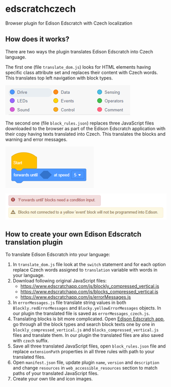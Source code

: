 # edscratchczech
Browser plugin for Edison Edscratch with Czech localization

## How does it works?
There are two ways the plugin translates Edison Edscratch into Czech language.

The first one (file `translate_dom.js`) looks for HTML elements having specific class attribute set and replaces their content with Czech words. This translates top left navigation with block types.

![Blocks navigation](./readme_images/readme_menu.png)

The second one (file `block_rules.json`) replaces three JavaScript files downloaded to the browser as part of the Edison Edscratch application with their copy having texts translated into Czech. This translates the blocks and warning and error messages.

![Blocks](./readme_images/readme_blocks.png)

![Errors and warnings](./readme_images/readme_errors.png)

## How to create your own Edison Edscratch translation plugin
To translate Edison Edscratch into your language:
1. In `translate_dom.js` file look at the `switch` statement and for each option replace Czech words assigned to `translation` variable with words in your language.
2. Download following original JavaScript files:
   - https://www.edscratchapp.com/js/blockly_compressed_vertical.js
   - https://www.edscratchapp.com/js/blocks_compressed_vertical.js
   - https://www.edscratchapp.com/js/errorMessages.js
3. In `errorMessages.js` file translate string values in both `Blockly.redErrorMessages` and `Blocky.yellowErrorMessages` objects. In our plugin the translated file is saved as `errorMessages_czech.js`.
4. Translating blocks is bit more complicated. Open [Edison Edscratch app](https://www.edscratchapp.com), go through all the block types and search block texts one by one in `blockly_compressed_vertical.js` and `blocks_compressed_vertical.js` files and translate them. In our plugin the translated files are also saved with `czech` suffix.
5. Save all three translated JavaScript files, open `block_rules.json` file and replace `extensionPath` properties in all three rules with path to your translated files.
6. Open `manifest.json` file, update plugin `name`, `version` and `description` and change `resources` in `web_accessible_resources` section to match paths of your translated JavaScript files.
7. Create your own tile and icon images.